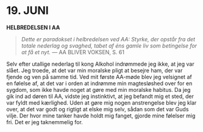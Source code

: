 # 19. JUNI

**HELBREDELSEN I AA**

> *Dette er paradokset i helbredelsen ved AA: Styrke, der opstår fra det totale nederlag og svaghed, tabet af éns gamle liv som betingelse for at få et nyt.*
> — AA BLIVER VOKSEN, S. 61

Selv efter utallige nederlag til kong Alkohol indrømmede jeg ikke, at jeg var slået. Jeg troede, at det var min moralske pligt at besejre ham, der var fjende og ven på samme tid. Ved mit første AA-møde blev jeg velsignet af en følelse af, at det var i orden at indrømme min magtesløshed over for en sygdom, som ikke havde noget at gøre med min moralske habitus. Da jeg gik ind ad døren til AA, vidste jeg instinktivt, at jeg befandt mig et sted, der var fyldt med kærlighed. Uden at gøre mig nogen anstrengelse blev jeg klar over, at det var godt og rigtigt at elske mig selv, sådan som det var Guds vilje. Der hvor mine tanker havde holdt mig fanget, gjorde mine følelser mig fri. Det er jeg taknemmelig for.
